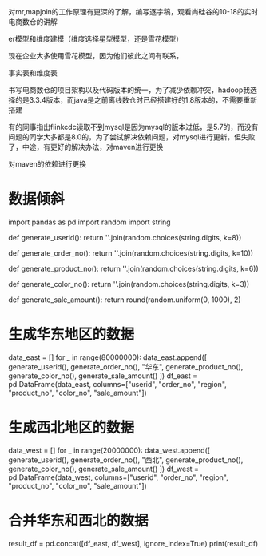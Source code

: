 对mr,mapjoin的工作原理有更深的了解，编写逐字稿，观看尚硅谷的10-18的实时电商数仓的讲解

er模型和维度建模（维度选择星型模型，还是雪花模型）

现在企业大多使用雪花模型，因为他们彼此之间有联系，

事实表和维度表

书写电商数仓的项目架构以及代码版本的统一，为了减少依赖冲突，hadoop我选择的是3.3.4版本，而java是之前离线数仓时已经搭建好的1.8版本的，不需要重新搭建

有的同事指出flinkcdc读取不到mysql是因为mysql的版本过低，是5.7的，而没有问题的同学大多都是8.0的，为了尝试解决依赖问题，对mysql进行更新，但失败了，中途，有更好的解决办法，对maven进行更换

对maven的依赖进行更换

# 数据倾斜

import pandas as pd
import random
import string


def generate_userid():
	return ''.join(random.choices(string.digits, k=8))


def generate_order_no():
	return ''.join(random.choices(string.digits, k=10))


def generate_product_no():
	return ''.join(random.choices(string.digits, k=6))


def generate_color_no():
	return ''.join(random.choices(string.digits, k=3))




def generate_sale_amount():
	return round(random.uniform(0, 1000), 2)


# 生成华东地区的数据
data_east = []
for _ in range(80000000):
	data_east.append([
		generate_userid(),
		generate_order_no(),
		"华东",
		generate_product_no(),
		generate_color_no(),
		generate_sale_amount()
	])
df_east = pd.DataFrame(data_east, columns=["userid", "order_no", "region", "product_no", "color_no", "sale_amount"])

# 生成西北地区的数据
data_west = []
for _ in range(20000000):
	data_west.append([
		generate_userid(),
		generate_order_no(),
		"西北",
		generate_product_no(),
		generate_color_no(),
		generate_sale_amount()
	])
df_west = pd.DataFrame(data_west, columns=["userid", "order_no", "region", "product_no", "color_no", "sale_amount"])

# 合并华东和西北的数据
result_df = pd.concat([df_east, df_west], ignore_index=True)
print(result_df)

​    